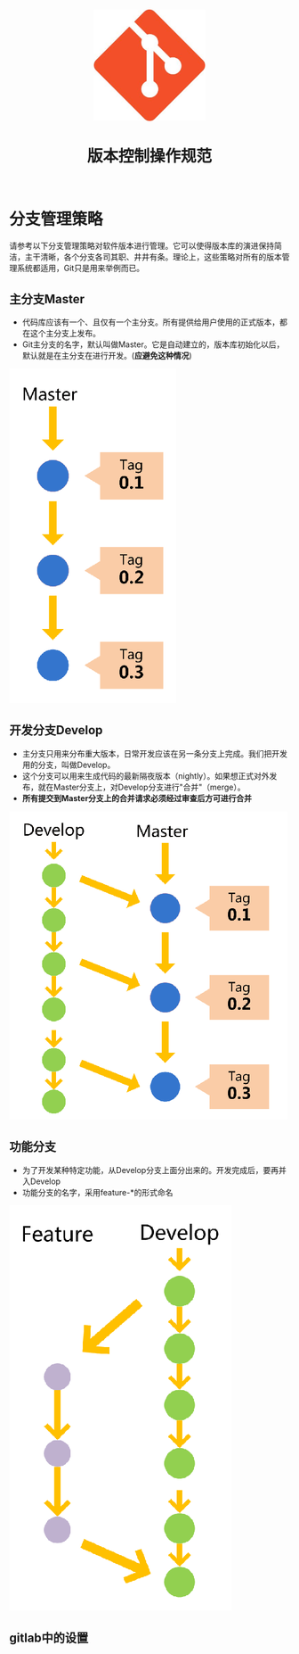<h1 align="center">
  <img src="../public/git2.jpg" alt="Standard - Version Control" width="200">
  <br>
  <br>
  版本控制操作规范
  <br>
  <br>
</h1>

# 分支管理策略

请参考以下分支管理策略对软件版本进行管理。它可以使得版本库的演进保持简洁，主干清晰，各个分支各司其职、井井有条。理论上，这些策略对所有的版本管理系统都适用，Git只是用来举例而已。

## 主分支Master

* 代码库应该有一个、且仅有一个主分支。所有提供给用户使用的正式版本，都在这个主分支上发布。
* Git主分支的名字，默认叫做Master。它是自动建立的，版本库初始化以后，默认就是在主分支在进行开发。(**应避免这种情况**)

![master branch](../public/git_master_01.png)

## 开发分支Develop

* 主分支只用来分布重大版本，日常开发应该在另一条分支上完成。我们把开发用的分支，叫做Develop。
* 这个分支可以用来生成代码的最新隔夜版本（nightly）。如果想正式对外发布，就在Master分支上，对Develop分支进行"合并"（merge）。
* **所有提交到Master分支上的合并请求必须经过审查后方可进行合并**

![develop branch](../public/git_develop_01.png)

## 功能分支

* 为了开发某种特定功能，从Develop分支上面分出来的。开发完成后，要再并入Develop
* 功能分支的名字，采用feature-*的形式命名

![feature branch](../public/git_feature_01.png)

## gitlab中的设置

